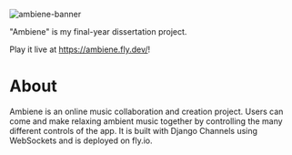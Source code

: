 ![ambiene-banner](https://github.com/timo-w/dissertation/assets/98108156/f4bc6801-2ca8-4059-919d-d13e2f166a34)

"Ambiene" is my final-year dissertation project.

Play it live at https://ambiene.fly.dev/!

# About
Ambiene is an online music collaboration and creation project. Users can come and make relaxing ambient music together by controlling the many different controls of the app. It is built with Django Channels using WebSockets and is deployed on fly.io.
